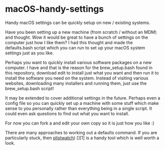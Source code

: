# macOS-handy-settings
Handy macOS settings can be quickly setup on new / existing systems.

Have you been setting up a new machine (from scratch / without an MDM) and thought. Wow it would be great to have a bunch 
of settings on the computer just how I like them? I had this thought and made the defaults.bash script which you can run
to set up your macOS system settings just as you like.

Perhaps you want to quickly install various software packages on a new computer. I have and that is the reason for the brew_setup.bash 
found in this repository, download edit to install just what you want and then run it to install the software you need on the 
system. Instead of visiting various websites, downloading many installers and running them, just use the brew_setup.bash script!

It may be extended to cover additional settings in the future. Perhaps even a config file so you can quickly
set up a machine with some stuff which make sense to you personally rather than everything being in a single script.
It could even ask questions to find out what you want to install. 

For now you can fork a and edit your own copy so it is just how you like :)

There are many approaches to working out a defaults command. If you are particularly stuck, then [plistwatch](https://github.com/catilac/plistwatch)) [][1] is a handy tool which is well worth a look.

